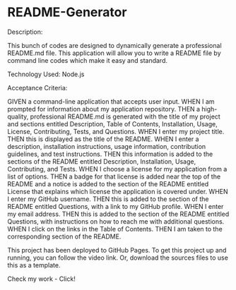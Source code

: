 # README-Generator

Description:

This bunch of codes are designed to dynamically generate a professional README.md file. This application will allow you to write a README file by command line codes which make it easy and standard.

Technology Used: Node.js

Acceptance Criteria:

GIVEN a command-line application that accepts user input. WHEN I am prompted for information about my application repository. THEN a high-quality, professional README.md is generated with the title of my project and sections entitled Description, Table of Contents, Installation, Usage, License, Contributing, Tests, and Questions. WHEN I enter my project title. THEN this is displayed as the title of the README. WHEN I enter a description, installation instructions, usage information, contribution guidelines, and test instructions. THEN this information is added to the sections of the README entitled Description, Installation, Usage, Contributing, and Tests. WHEN I choose a license for my application from a list of options. THEN a badge for that license is added near the top of the README and a notice is added to the section of the README entitled License that explains which license the application is covered under. WHEN I enter my GitHub username. THEN this is added to the section of the README entitled Questions, with a link to my GitHub profile. WHEN I enter my email address. THEN this is added to the section of the README entitled Questions, with instructions on how to reach me with additional questions. WHEN I click on the links in the Table of Contents. THEN I am taken to the corresponding section of the README.

This project has been deployed to GitHub Pages. To get this project up and running, you can follow the video link. Or, download the sources files to use this as a template.

Check my work - Click!
